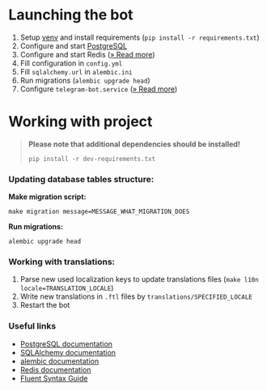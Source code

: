 
# Launching the bot
1. Setup [venv](https://docs.python.org/3/library/venv.html)
   and install requirements (`pip install -r requirements.txt`)
2. Configure and start [PostgreSQL](https://www.postgresql.org/)
3. Configure and start Redis ([» Read more](https://redis.io/docs/install/install-redis/))
4. Fill configuration in `config.yml`
5. Fill `sqlalchemy.url` in `alembic.ini`
6. Run migrations (`alembic upgrade head`)
7. Configure `telegram-bot.service` ([» Read more](https://gist.github.com/comhad/de830d6d1b7ae1f165b925492e79eac8))

# Working with project
> **Please note that additional dependencies should be installed!**
>
>  `pip install -r dev-requirements.txt`

### Updating database tables structure:
**Make migration script:**

    make migration message=MESSAGE_WHAT_MIGRATION_DOES

**Run migrations:**

    alembic upgrade head


### Working with translations:
1. Parse new used localization keys to update translations files
   (`make l10n locale=TRANSLATION_LOCALE`)
2. Write new translations in `.ftl` files by `translations/SPECIFIED_LOCALE`
3. Restart the bot


### Useful links
- [PostgreSQL documentation](https://www.postgresql.org/docs/)
- [SQLAlchemy documentation](https://docs.sqlalchemy.org/en/20/)
- [alembic documentation](https://alembic.sqlalchemy.org/en/latest/)
- [Redis documentation](https://redis.io/docs/)
- [Fluent Syntax Guide](https://projectfluent.org/fluent/guide/)
